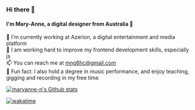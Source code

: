 ### Hi there 👋

#### I'm Mary-Anne, a digital designer from Australia 🐨

💼 I'm currently working at Azerion, a digital entertainment and media platform \
🌱 I am working hard to improve my frontend development skills, especially js \
📫 You can reach me at mng8hc@gmail.com \
🎻 Fun fact: I also hold a degree in music performance, and enjoy teaching, gigging and recording in my free time

[![maryanne-n's Github stats](https://github-readme-stats.vercel.app/api/wakatime?username=maryanne_n)](https://github.com/maryanne-n/maryanne-n)

[![wakatime](https://wakatime.com/badge/user/412256ed-15c5-40b4-bea1-46d39f4f2c9e.svg)](https://wakatime.com/@412256ed-15c5-40b4-bea1-46d39f4f2c9e)

<!--
**maryanne-n/maryanne-n** is a ✨ _special_ ✨ repository because its `README.md` (this file) appears on your GitHub profile.

Here are some ideas to get you started:

- 🔭 I’m currently working on ...
- 🌱 I’m currently learning ...
- 👯 I’m looking to collaborate on ...
- 🤔 I’m looking for help with ...
- 💬 Ask me about ...
- 📫 How to reach me: ...
- 😄 Pronouns: ...
- ⚡ Fun fact: ...
-->
